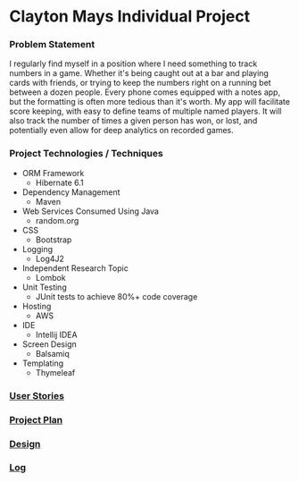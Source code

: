 # Clayton Mays Individual Project

### Problem Statement
I regularly find myself in a position where I need something to track numbers in a game. Whether it's being caught out at a bar and playing cards with friends, or trying to keep the numbers right on a running bet between a dozen people. Every phone comes equipped with a notes app, but the formatting is often more tedious than it's worth.
My app will facilitate score keeping, with easy to define teams of multiple named players. It will also track the number of times a given person has won, or lost, and potentially even allow for deep analytics on recorded games.  

### Project Technologies / Techniques

* ORM Framework
    * Hibernate 6.1
* Dependency Management
  * Maven
* Web Services Consumed Using Java
  * random.org
* CSS 
  * Bootstrap 
* Logging
  * Log4J2
* Independent Research Topic
  * Lombok
* Unit Testing
  * JUnit tests to achieve 80%+ code coverage
* Hosting
  * AWS 
* IDE 
  * Intellij IDEA
* Screen Design
  * Balsamiq
* Templating
  * Thymeleaf

### [User Stories](DesignDocuments/UserStories.md)

### [Project Plan](DesignDocuments/ProjectPlan.md)

### [Design](DesignDocuments/Screens.md)

### [Log](DesignDocuments/TimeLog.md)